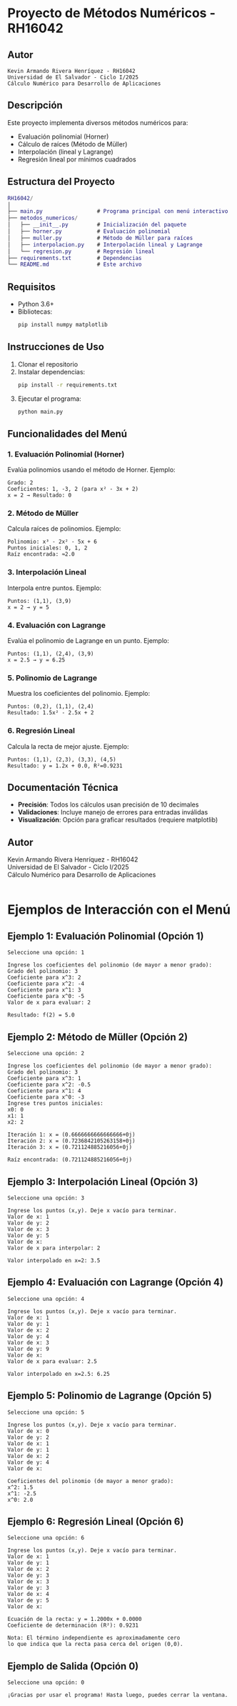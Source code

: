 
# Proyecto de Métodos Numéricos - RH16042
## Autor
```
Kevin Armando Rivera Henríquez - RH16042  
Universidad de El Salvador - Ciclo I/2025  
Cálculo Numérico para Desarrollo de Aplicaciones
```
## Descripción
Este proyecto implementa diversos métodos numéricos para:
- Evaluación polinomial (Horner)
- Cálculo de raíces (Método de Müller)
- Interpolación (lineal y Lagrange)
- Regresión lineal por mínimos cuadrados

## Estructura del Proyecto
```m
RH16042/
│
├── main.py                 # Programa principal con menú interactivo
├── metodos_numericos/
│   ├── __init__.py         # Inicialización del paquete
│   ├── horner.py           # Evaluación polinomial
│   ├── muller.py           # Método de Müller para raíces
│   ├── interpolacion.py    # Interpolación lineal y Lagrange
│   └── regresion.py        # Regresión lineal
├── requirements.txt        # Dependencias
└── README.md               # Este archivo
```

## Requisitos
- Python 3.6+
- Bibliotecas:
  ```bash
  pip install numpy matplotlib
  ```

## Instrucciones de Uso
1. Clonar el repositorio
2. Instalar dependencias:
   ```bash
   pip install -r requirements.txt
   ```
3. Ejecutar el programa:
   ```bash
   python main.py
   ```

## Funcionalidades del Menú

### 1. Evaluación Polinomial (Horner)
Evalúa polinomios usando el método de Horner. Ejemplo:
```
Grado: 2
Coeficientes: 1, -3, 2 (para x² - 3x + 2)
x = 2 → Resultado: 0
```

### 2. Método de Müller
Calcula raíces de polinomios. Ejemplo:
```
Polinomio: x³ - 2x² - 5x + 6
Puntos iniciales: 0, 1, 2
Raíz encontrada: ≈2.0
```

### 3. Interpolación Lineal
Interpola entre puntos. Ejemplo:
```
Puntos: (1,1), (3,9)
x = 2 → y = 5
```

### 4. Evaluación con Lagrange
Evalúa el polinomio de Lagrange en un punto. Ejemplo:
```
Puntos: (1,1), (2,4), (3,9)
x = 2.5 → y = 6.25
```

### 5. Polinomio de Lagrange
Muestra los coeficientes del polinomio. Ejemplo:
```
Puntos: (0,2), (1,1), (2,4)
Resultado: 1.5x² - 2.5x + 2
```

### 6. Regresión Lineal
Calcula la recta de mejor ajuste. Ejemplo:
```
Puntos: (1,1), (2,3), (3,3), (4,5)
Resultado: y = 1.2x + 0.0, R²=0.9231
```

## Documentación Técnica
- **Precisión**: Todos los cálculos usan precisión de 10 decimales
- **Validaciones**: Incluye manejo de errores para entradas inválidas
- **Visualización**: Opción para graficar resultados (requiere matplotlib)

## Autor
Kevin Armando Rivera Henríquez - RH16042  
Universidad de El Salvador - Ciclo I/2025  
Cálculo Numérico para Desarrollo de Aplicaciones
```
```
# Ejemplos de Interacción con el Menú

## Ejemplo 1: Evaluación Polinomial (Opción 1)
```
Seleccione una opción: 1

Ingrese los coeficientes del polinomio (de mayor a menor grado):
Grado del polinomio: 3
Coeficiente para x^3: 2
Coeficiente para x^2: -4
Coeficiente para x^1: 3
Coeficiente para x^0: -5
Valor de x para evaluar: 2

Resultado: f(2) = 5.0
```

## Ejemplo 2: Método de Müller (Opción 2)
```
Seleccione una opción: 2

Ingrese los coeficientes del polinomio (de mayor a menor grado):
Grado del polinomio: 3
Coeficiente para x^3: 1
Coeficiente para x^2: -0.5
Coeficiente para x^1: 4
Coeficiente para x^0: -3
Ingrese tres puntos iniciales:
x0: 0
x1: 1
x2: 2

Iteración 1: x = (0.6666666666666666+0j)
Iteración 2: x = (0.7236842105263158+0j)
Iteración 3: x = (0.721124885216056+0j)

Raíz encontrada: (0.721124885216056+0j)
```

## Ejemplo 3: Interpolación Lineal (Opción 3)
```
Seleccione una opción: 3

Ingrese los puntos (x,y). Deje x vacío para terminar.
Valor de x: 1
Valor de y: 2
Valor de x: 3
Valor de y: 5
Valor de x: 
Valor de x para interpolar: 2

Valor interpolado en x=2: 3.5
```

## Ejemplo 4: Evaluación con Lagrange (Opción 4)
```
Seleccione una opción: 4

Ingrese los puntos (x,y). Deje x vacío para terminar.
Valor de x: 1
Valor de y: 1
Valor de x: 2
Valor de y: 4
Valor de x: 3
Valor de y: 9
Valor de x: 
Valor de x para evaluar: 2.5

Valor interpolado en x=2.5: 6.25
```

## Ejemplo 5: Polinomio de Lagrange (Opción 5)
```
Seleccione una opción: 5

Ingrese los puntos (x,y). Deje x vacío para terminar.
Valor de x: 0
Valor de y: 2
Valor de x: 1
Valor de y: 1
Valor de x: 2
Valor de y: 4
Valor de x: 

Coeficientes del polinomio (de mayor a menor grado):
x^2: 1.5
x^1: -2.5
x^0: 2.0
```

## Ejemplo 6: Regresión Lineal (Opción 6)
```
Seleccione una opción: 6

Ingrese los puntos (x,y). Deje x vacío para terminar.
Valor de x: 1
Valor de y: 1
Valor de x: 2
Valor de y: 3
Valor de x: 3
Valor de y: 3
Valor de x: 4
Valor de y: 5
Valor de x: 

Ecuación de la recta: y = 1.2000x + 0.0000
Coeficiente de determinación (R²): 0.9231

Nota: El término independiente es aproximadamente cero
lo que indica que la recta pasa cerca del origen (0,0).
```

## Ejemplo de Salida (Opción 0)
```
Seleccione una opción: 0

¡Gracias por usar el programa! Hasta luego, puedes cerrar la ventana.
```
